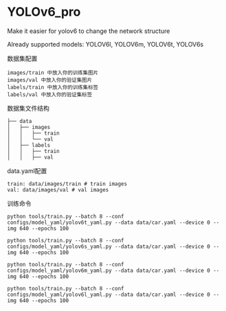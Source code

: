 # YOLOv6_pro
Make it easier for yolov6 to change the network structure

Already supported models:
YOLOV6l,
YOLOV6m,
YOLOV6t,
YOLOV6s
<summary> 数据集配置 </summary>

```
images/train 中放入你的训练集图片
images/val 中放入你的验证集图片
labels/train 中放入你的训练集标签
labels/val 中放入你的验证集标签 
```
<summary> 数据集文件结构 </summary>

```
├── data
│   ├── images
│   │   ├── train
│   │   └── val
│   ├── labels
│   │   ├── train
│   │   ├── val
```

<summary> data.yaml配置 </summary>

```shell
train: data/images/train # train images
val: data/images/val # val images
```

<summary> 训练命令 </summary>

```shell
python tools/train.py --batch 8 --conf configs/model_yaml/yolov6t_yaml.py --data data/car.yaml --device 0 --img 640 --epochs 100
```

```shell
python tools/train.py --batch 8 --conf configs/model_yaml/yolov6s_yaml.py --data data/car.yaml --device 0 --img 640 --epochs 100
```

```shell
python tools/train.py --batch 8 --conf configs/model_yaml/yolov6m_yaml.py --data data/car.yaml --device 0 --img 640 --epochs 100
```

```shell
python tools/train.py --batch 8 --conf configs/model_yaml/yolov6l_yaml.py --data data/car.yaml --device 0 --img 640 --epochs 100
```
